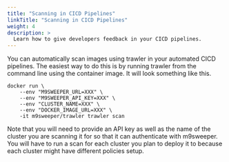 ```yaml
---
title: "Scanning in CICD Pipelines"
linkTitle: "Scanning in CICD Pipelines"
weight: 4
description: >
  Learn how to give developers feedback in your CICD pipelines. 
---
```


You can automatically scan images using trawler in your automated CICD pipelines. The easiest way to do this is by 
running trawler from the command line using the container image. It will look something like this. 

    docker run \
        --env "M9SWEEPER_URL=XXX" \
        --env "M9SWEEPER_API_KEY=XXX" \
        --env "CLUSTER_NAME=XXX" \
        --env "DOCKER_IMAGE_URL=XXX" \
        -it m9sweeper/trawler trawler scan

Note that you will need to provide an API key as well as the name of the cluster you are scanning it for 
so that it can authenticate with m9sweeper. You will have to run a scan for each cluster you plan to deploy it to because
each cluster might have different policies setup. 
